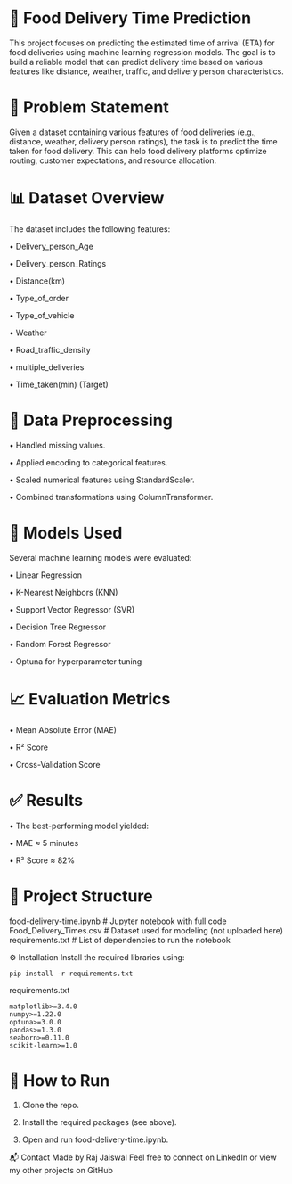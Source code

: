 # 🚚 Food Delivery Time Prediction
This project focuses on predicting the estimated time of arrival (ETA) for food deliveries using machine learning regression models. The goal is to build a reliable model that can predict delivery time based on various features like distance, weather, traffic, and delivery person characteristics.

# 📌 Problem Statement
Given a dataset containing various features of food deliveries (e.g., distance, weather, delivery person ratings), the task is to predict the time taken for food delivery. This can help food delivery platforms optimize routing, customer expectations, and resource allocation.

# 📊 Dataset Overview
The dataset includes the following features:

 • Delivery_person_Age

 • Delivery_person_Ratings

 • Distance(km)

 • Type_of_order

 • Type_of_vehicle

 • Weather

 • Road_traffic_density

 • multiple_deliveries

 • Time_taken(min) (Target)

# 🧹 Data Preprocessing
 • Handled missing values.

 • Applied encoding to categorical features.

 • Scaled numerical features using StandardScaler.

 • Combined transformations using ColumnTransformer.

# 🧠 Models Used
Several machine learning models were evaluated:

 • Linear Regression

 • K-Nearest Neighbors (KNN)

 • Support Vector Regressor (SVR)

 • Decision Tree Regressor

 • Random Forest Regressor

 • Optuna for hyperparameter tuning

# 📈 Evaluation Metrics
 • Mean Absolute Error (MAE)

 • R² Score

 • Cross-Validation Score

# ✅ Results
 • The best-performing model yielded:

 • MAE ≈ 5 minutes

 • R² Score ≈ 82%

# 📁 Project Structure

food-delivery-time.ipynb      # Jupyter notebook with full code
Food_Delivery_Times.csv       # Dataset used for modeling (not uploaded here)
requirements.txt              # List of dependencies to run the notebook

⚙️ Installation
Install the required libraries using:

```
pip install -r requirements.txt
```
requirements.txt
```
matplotlib>=3.4.0
numpy>=1.22.0
optuna>=3.0.0
pandas>=1.3.0
seaborn>=0.11.0
scikit-learn>=1.0
```
# 📌 How to Run
1. Clone the repo.

2. Install the required packages (see above).

3. Open and run food-delivery-time.ipynb.

📬 Contact
Made by Raj Jaiswal
Feel free to connect on LinkedIn or view my other projects on GitHub

